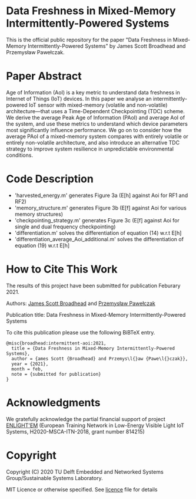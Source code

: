 # Data Freshness in Mixed-Memory Intermittently-Powered Systems

This is the official public repository for the paper "Data Freshness in Mixed-Memory Intermittently-Powered Systems" by James Scott Broadhead and Przemysław Pawełczak.

# Paper Abstract
Age  of  Information  (AoI)  is  a  key  metric  to  understand  data  freshness  in  Internet  of  Things  (IoT)  devices.  In this  paper  we  analyse  an  intermittently-powered  IoT  sensor with  mixed-memory  (volatile  and  non-volatile)  architecture—that  uses  a  Time-Dependent  Checkpointing  (TDC)  scheme.  We derive the average Peak Age of Information (PAoI) and average AoI  of  the  system,  and  use  these  metrics  to  understand  which device  parameters  most  significantly  influence  performance.  We go  on  to  consider  how  the  average  PAoI  of  a  mixed-memory system  compares  with  entirely  volatile  or  entirely  non-volatile architecture,  and  also  introduce  an  alternative  TDC  strategy to   improve   system   resilience   in   unpredictable   environmental conditions.

# Code Description

* 'harvested_energy.m' generates Figure 3a (E[h] against Aoi for RF1 and RF2) 
* 'memory_structure.m' generates Figure 3b (E[f] against Aoi for various memory structures)
* 'checkpointing_strategy.m' generates Figure 3c (E[f] against Aoi for single and dual frequency checkpointing) 
* 'differentiation.m' solves the differentiation of equation (14) w.r.t E[h]
* 'differentiation_average_Aoi_additional.m' solves the differentiation of equation (19) w.r.t E[h]


# How to Cite This Work
The results of this project have been submitted for publication Feburary 2021. 

Authors: [James Scott Broadhead](https://jamesbroadhead.com/) and [Przemysław Pawełczak](https://pawelczak.net/)

Publication title: Data Freshness in Mixed-Memory Intermittently-Powered Systems

To cite this publication please use the following BiBTeX entry.

```
@misc{broadhead:intermittent-aoi:2021,
  title = {Data Freshness in Mixed-Memory Intermittently-Powered Systems},
  author = {ames Scott {Broadhead} and Przemys\l{}aw {Pawe\l{}czak}},
  year = {2021},
  month = feb,
  note = {submitted for publication}
}
```

# Acknowledgments
We gratefully acknowledge the partial financial support of project [ENLIGHT'EM](https://enlightem.eu/)
(European Training Network in Low-Energy Visible Light IoT Systems, H2020-MSCA-ITN-2018, grant number 814215)


# Copyright
Copyright (C) 2020 TU Delft Embedded and Networked Systems Group/Sustainable Systems Laboratory.

MIT Licence or otherwise specified. See [licence](https://github.com/TUDSSL/intermittency-aoi/blob/main/LICENSE) file for details



